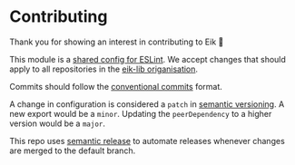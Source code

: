 # Contributing

Thank you for showing an interest in contributing to Eik 🧡

This module is a [shared config for ESLint](https://eslint.org/docs/latest/extend/shareable-configs). We accept changes that should apply to all repositories in the [eik-lib origanisation](https://github.com/eik-lib).

Commits should follow the [conventional commits](https://www.conventionalcommits.org/en/v1.0.0/) format.

A change in configuration is considered a `patch` in [semantic versioning](https://semver.org/). A new export would be a `minor`. Updating the `peerDependency` to a higher version would be a `major`.

This repo uses [semantic release](https://github.com/semantic-release/semantic-release) to automate releases whenever changes are merged to the default branch.
